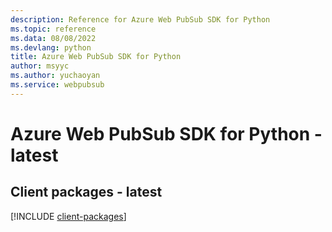 ```yaml
---
description: Reference for Azure Web PubSub SDK for Python
ms.topic: reference
ms.data: 08/08/2022
ms.devlang: python
title: Azure Web PubSub SDK for Python
author: msyyc
ms.author: yuchaoyan
ms.service: webpubsub
---
```

# Azure Web PubSub SDK for Python - latest

## Client packages - latest
[!INCLUDE [client-packages](web-pubsub-client-index.md)]